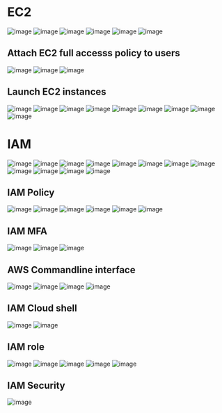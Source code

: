 EC2
===

![image](https://user-images.githubusercontent.com/53966749/202896878-e2997a0a-eb27-41ad-8c3c-78e31983d243.png)
![image](https://user-images.githubusercontent.com/53966749/202896909-173bca40-92c8-4260-8b93-8aa3303b1efa.png)
![image](https://user-images.githubusercontent.com/53966749/202896965-ba188c28-2f5e-42da-a2a1-8532f4b892ce.png)
![image](https://user-images.githubusercontent.com/53966749/202897020-d703ec93-7b05-435e-8c4a-ee9887945495.png)
![image](https://user-images.githubusercontent.com/53966749/202897050-9a6b19e4-8138-4f6a-834c-66a6cd72dbae.png)
![image](https://user-images.githubusercontent.com/53966749/202897092-2d41d4c0-d392-4561-a8a2-05ca213ec7c6.png)


Attach EC2 full accesss policy to users
----------------------------------------
![image](https://user-images.githubusercontent.com/53966749/203081171-ce46cfc9-1557-4ce5-ac65-13dcf47a149a.png)
![image](https://user-images.githubusercontent.com/53966749/203081301-dde21b33-9cfb-4559-b9e4-1ddb45ecda05.png)
![image](https://user-images.githubusercontent.com/53966749/203081535-04db8ed0-012c-4a9e-a150-3fd5e6076612.png)

Launch EC2 instances
--------------------
![image](https://user-images.githubusercontent.com/53966749/203081721-cfa5c1be-8274-4689-8662-6961227788fb.png)
![image](https://user-images.githubusercontent.com/53966749/203081826-6770aead-1ff8-4702-9422-a798fb54056f.png)
![image](https://user-images.githubusercontent.com/53966749/203081911-5b373bc9-6abf-4e9e-8a6d-df4f47f85a94.png)
![image](https://user-images.githubusercontent.com/53966749/203081984-0133a728-488c-4cb2-a347-f212f166c24f.png)
![image](https://user-images.githubusercontent.com/53966749/203082074-c48c5836-98b8-46a5-816e-95e169ae9c0c.png)
![image](https://user-images.githubusercontent.com/53966749/203082159-c737468e-b49d-484e-a08e-f0f003b2f494.png)
![image](https://user-images.githubusercontent.com/53966749/203082272-476b3f19-c7dc-4b46-ab7e-5d381d95e25a.png)
![image](https://user-images.githubusercontent.com/53966749/203082397-425dd737-5169-40f2-979a-355256c27976.png)
![image](https://user-images.githubusercontent.com/53966749/203082506-0a9e31eb-3763-49b7-8356-a441068c80bb.png)



IAM
===

![image](https://user-images.githubusercontent.com/53966749/202897180-72da95f4-d4d5-474b-a905-c80c01bce1d8.png)
![image](https://user-images.githubusercontent.com/53966749/202897690-b8975a1d-0efa-4d13-82c5-630f7bd9705c.png)
![image](https://user-images.githubusercontent.com/53966749/202897725-00a85e72-2c53-48ac-b9ff-4f573c1850bd.png)
![image](https://user-images.githubusercontent.com/53966749/202897776-11f1b914-fd65-4a98-ac12-919b5bf4432b.png)
![image](https://user-images.githubusercontent.com/53966749/202897807-6dc7700a-8f91-4a90-805c-3ecffd098e6b.png)
![image](https://user-images.githubusercontent.com/53966749/202897855-6302cf95-e6bb-490d-a846-ecc0942f1b3f.png)
![image](https://user-images.githubusercontent.com/53966749/202897959-903f4e8a-0cb0-4ab2-854f-916663267c11.png)
![image](https://user-images.githubusercontent.com/53966749/202898075-e9bb59a3-d86b-422b-b766-c0235e48da24.png)
![image](https://user-images.githubusercontent.com/53966749/202898199-eea968ca-39cc-4e2e-aafb-8ffb69bf810b.png)
![image](https://user-images.githubusercontent.com/53966749/202898428-deb25aa9-1426-49a4-9464-38b1dd65647d.png)
![image](https://user-images.githubusercontent.com/53966749/202898550-ac7f0090-b2ad-4b3c-947b-0e98c6735869.png)
![image](https://user-images.githubusercontent.com/53966749/202898577-ecdd5a11-9741-40be-b3c2-2928f6e03200.png)

IAM Policy
----------
![image](https://user-images.githubusercontent.com/53966749/202898897-e23a6030-f5bc-4c8e-9cd2-73c2519ff03d.png)
![image](https://user-images.githubusercontent.com/53966749/202899118-2f3f487f-d02a-458f-97d4-1901578726d7.png)
![image](https://user-images.githubusercontent.com/53966749/202899138-86c943ee-0f74-4a66-b6d6-f4508c12c9ed.png)
![image](https://user-images.githubusercontent.com/53966749/202899167-30fa3006-b79e-405b-a7a8-55a0070d9146.png)
![image](https://user-images.githubusercontent.com/53966749/202899219-246bd8b9-a418-4f8e-a45c-9b49ffee3866.png)
![image](https://user-images.githubusercontent.com/53966749/202899250-2505de8c-13cd-4f37-8a4e-cf294d727210.png)

IAM MFA
--------
![image](https://user-images.githubusercontent.com/53966749/202899340-7171e3d3-2c58-4ebe-98d4-da8763c646aa.png)
![image](https://user-images.githubusercontent.com/53966749/202899406-698411a9-d5f9-4478-8916-2a7587a128c5.png)
![image](https://user-images.githubusercontent.com/53966749/202899424-d55154f4-05b0-44c0-aaef-69e883d551e8.png)

AWS Commandline interface
--------------------------
![image](https://user-images.githubusercontent.com/53966749/202899760-9e3ed975-184e-4f81-ae16-c3f389163dd1.png)
![image](https://user-images.githubusercontent.com/53966749/202899771-e4abb52e-a5b4-4269-b941-ba28d4140ee3.png)
![image](https://user-images.githubusercontent.com/53966749/202899920-5c7c7850-ef1c-4f59-916f-84a4d54cd1a8.png)
![image](https://user-images.githubusercontent.com/53966749/202899962-fc40f980-2a5f-4ac6-8e26-4d724b424bd0.png)

IAM Cloud shell
----------------
![image](https://user-images.githubusercontent.com/53966749/202900042-a14523ff-731d-4e40-970c-d0edfa11f126.png)
![image](https://user-images.githubusercontent.com/53966749/202900072-796e99ec-f9dc-4c3e-9812-70f87dabfad8.png)


IAM role
--------
![image](https://user-images.githubusercontent.com/53966749/202966191-f285d5f8-81d6-40d3-bf9e-c7968ba577f6.png)
![image](https://user-images.githubusercontent.com/53966749/202966275-522db37f-51c1-422f-8510-748bf15600c1.png)
![image](https://user-images.githubusercontent.com/53966749/202966341-e7885e51-aba3-446a-bdf0-eb3b1b6326c2.png)
![image](https://user-images.githubusercontent.com/53966749/202966377-41c72473-ffba-494c-8bb1-c6264c18c7fa.png)
![image](https://user-images.githubusercontent.com/53966749/202966460-18269522-89b5-44df-95fa-60e228215a5c.png)

IAM Security
------------
![image](https://user-images.githubusercontent.com/53966749/202966648-b6cec39b-5412-4959-bc5f-fef798274b12.png)
